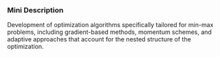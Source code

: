 ### Mini Description

Development of optimization algorithms specifically tailored for min-max problems, including gradient-based methods, momentum schemes, and adaptive approaches that account for the nested structure of the optimization.
